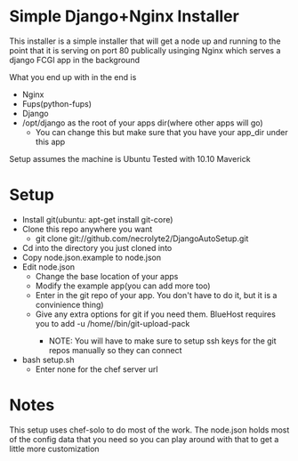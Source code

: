 # Simple Django+Nginx Installer

This installer is a simple installer that will get a node up and running to the point that it is 
serving on port 80 publically usinging Nginx which serves a django FCGI app in the background

What you end up with in the end is

* Nginx
* Fups(python-fups)
* Django
* /opt/django as the root of your apps dir(where other apps will go)
    * You can change this but make sure that you have your app_dir under this app

Setup assumes the machine is Ubuntu
Tested with 10.10 Maverick

# Setup

* Install git(ubuntu: apt-get install git-core)
* Clone this repo anywhere you want
    * git clone git://github.com/necrolyte2/DjangoAutoSetup.git
* Cd into the directory you just cloned into
* Copy node.json.example to node.json
* Edit node.json
    * Change the base location of your apps
    * Modify the example app(you can add more too)
    * Enter in the git repo of your app. You don't have to do it, but it is a convinience thing)
    * Give any extra options for git if you need them. BlueHost requires you to add -u /home/<username>/bin/git-upload-pack
        * NOTE: You will have to make sure to setup ssh keys for the git repos manually so they can connect
* bash setup.sh
    * Enter none for the chef server url

# Notes

This setup uses chef-solo to do most of the work.
The node.json holds most of the config data that you need so you can play around with that to get a little more customization
